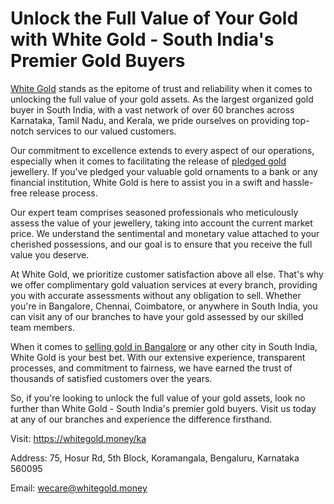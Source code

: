 
# Unlock the Full Value of Your Gold with White Gold - South India's Premier Gold Buyers

[White Gold](https://whitegold.money/) stands as the epitome of trust and reliability when it comes to unlocking the full value of your gold assets. As the largest organized gold buyer in South India, with a vast network of over 60 branches across Karnataka, Tamil Nadu, and Kerala, we pride ourselves on providing top-notch services to our valued customers.

Our commitment to excellence extends to every aspect of our operations, especially when it comes to facilitating the release of [pledged gold](https://whitegold.money/ka) jewellery. If you've pledged your valuable gold ornaments to a bank or any financial institution, White Gold is here to assist you in a swift and hassle-free release process.

Our expert team comprises seasoned professionals who meticulously assess the value of your jewellery, taking into account the current market price. We understand the sentimental and monetary value attached to your cherished possessions, and our goal is to ensure that you receive the full value you deserve.

At White Gold, we prioritize customer satisfaction above all else. That's why we offer complimentary gold valuation services at every branch, providing you with accurate assessments without any obligation to sell. Whether you're in Bangalore, Chennai, Coimbatore, or anywhere in South India, you can visit any of our branches to have your gold assessed by our skilled team members.

When it comes to [selling gold in Bangalore](https://whitegold.money/ka) or any other city in South India, White Gold is your best bet. With our extensive experience, transparent processes, and commitment to fairness, we have earned the trust of thousands of satisfied customers over the years.

So, if you're looking to unlock the full value of your gold assets, look no further than White Gold - South India's premier gold buyers. Visit us today at any of our branches and experience the difference firsthand.

Visit: https://whitegold.money/ka

Address: 75, Hosur Rd, 5th Block, Koramangala, Bengaluru, Karnataka 560095

Email: wecare@whitegold.money

